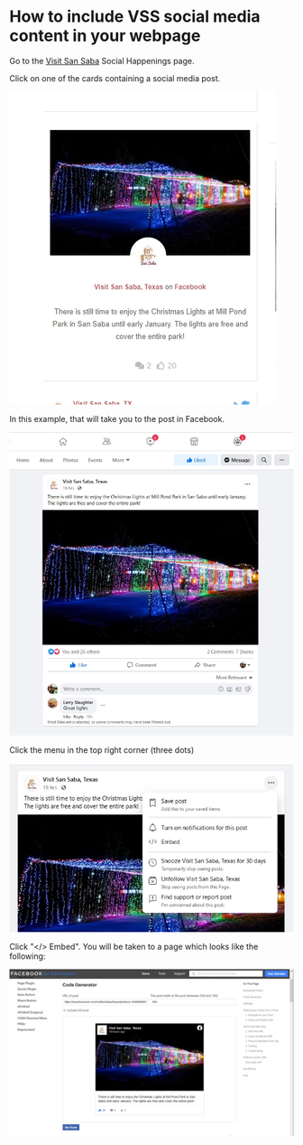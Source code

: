 # How to include VSS social media content in your webpage

Go to the [Visit San Saba](https://visitsansabatexas.com/single-source/) Social Happenings page. 

Click on one of the cards containing a social media post.

![VSS Facebook post](img/img1.jpg?raw=true)

In this example, that will take you to the post in Facebook.

![Facebook post](img/img2.jpg?raw=true)

Click the menu in the top right corner (three dots)

![Facebook post](img/img3.jpg?raw=true)

Click "</> Embed". You will be taken to a page which looks like the following:

![Facebook code generator](img/img4.jpg?raw=true)



